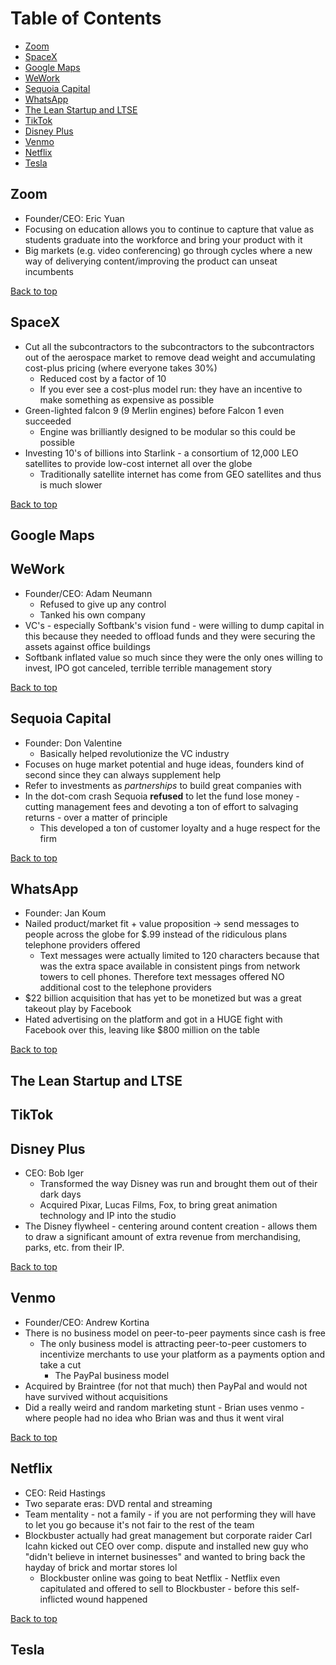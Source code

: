 # Table of Contents <!-- omit in toc -->

- [Zoom](#zoom)
- [SpaceX](#spacex)
- [Google Maps](#google-maps)
- [WeWork](#wework)
- [Sequoia Capital](#sequoia-capital)
- [WhatsApp](#whatsapp)
- [The Lean Startup and LTSE](#the-lean-startup-and-ltse)
- [TikTok](#tiktok)
- [Disney Plus](#disney-plus)
- [Venmo](#venmo)
- [Netflix](#netflix)
- [Tesla](#tesla)

## Zoom

- Founder/CEO: Eric Yuan
- Focusing on education allows you to continue to capture that value as students graduate into the workforce and bring your product with it
- Big markets (e.g. video conferencing) go through cycles where a new way of deliverying content/improving the product can unseat incumbents

[Back to top](#table-of-contents)

## SpaceX

- Cut all the subcontractors to the subcontractors to the subcontractors out of the aerospace market to remove dead weight and accumulating cost-plus pricing (where everyone takes 30%)
  - Reduced cost by a factor of 10
  - If you ever see a cost-plus model run: they have an incentive to make something as expensive as possible
- Green-lighted falcon 9 (9 Merlin engines) before Falcon 1 even succeeded
  - Engine was brilliantly designed to be modular so this could be possible
- Investing 10's of billions into Starlink - a consortium of 12,000 LEO satellites to provide low-cost internet all over the globe
  - Traditionally satellite internet has come from GEO satellites and thus is much slower

[Back to top](#table-of-contents)

## Google Maps

## WeWork

- Founder/CEO: Adam Neumann
  - Refused to give up any control
  - Tanked his own company
- VC's - especially Softbank's vision fund - were willing to dump capital in this because they needed to offload funds and they were securing the assets against office buildings
- Softbank inflated value so much since they were the only ones willing to invest, IPO got canceled, terrible terrible management story

[Back to top](#table-of-contents)

## Sequoia Capital

- Founder: Don Valentine
  - Basically helped revolutionize the VC industry
- Focuses on huge market potential and huge ideas, founders kind of second since they can always supplement help
- Refer to investments as _partnerships_ to build great companies with
- In the dot-com crash Sequoia **refused** to let the fund lose money - cutting management fees and devoting a ton of effort to salvaging returns - over a matter of principle
  - This developed a ton of customer loyalty and a huge respect for the firm

[Back to top](#table-of-contents)

## WhatsApp

- Founder: Jan Koum
- Nailed product/market fit + value proposition -> send messages to people across the globe for \$.99 instead of the ridiculous plans telephone providers offered
  - Text messages were actually limited to 120 characters because that was the extra space available in consistent pings from network towers to cell phones. Therefore text messages offered NO additional cost to the telephone providers
- \$22 billion acquisition that has yet to be monetized but was a great takeout play by Facebook
- Hated advertising on the platform and got in a HUGE fight with Facebook over this, leaving like \$800 million on the table

[Back to top](#table-of-contents)

## The Lean Startup and LTSE

## TikTok

## Disney Plus

- CEO: Bob Iger
  - Transformed the way Disney was run and brought them out of their dark days
  - Acquired Pixar, Lucas Films, Fox, to bring great animation technology and IP into the studio
- The Disney flywheel - centering around content creation - allows them to draw a significant amount of extra revenue from merchandising, parks, etc. from their IP.

[Back to top](#table-of-contents)

## Venmo

- Founder/CEO: Andrew Kortina
- There is no business model on peer-to-peer payments since cash is free
  - The only business model is attracting peer-to-peer customers to incentivize merchants to use your platform as a payments option and take a cut
    - The PayPal business model
- Acquired by Braintree (for not that much) then PayPal and would not have survived without acquisitions
- Did a really weird and random marketing stunt - Brian uses venmo - where people had no idea who Brian was and thus it went viral

[Back to top](#table-of-contents)

## Netflix

- CEO: Reid Hastings
- Two separate eras: DVD rental and streaming
- Team mentality - not a family - if you are not performing they will have to let you go because it's not fair to the rest of the team
- Blockbuster actually had great management but corporate raider Carl Icahn kicked out CEO over comp. dispute and installed new guy who "didn't believe in internet businesses" and wanted to bring back the hayday of brick and mortar stores lol
  - Blockbuster online was going to beat Netflix - Netflix even capitulated and offered to sell to Blockbuster - before this self-inflicted wound happened

[Back to top](#table-of-contents)

## Tesla
